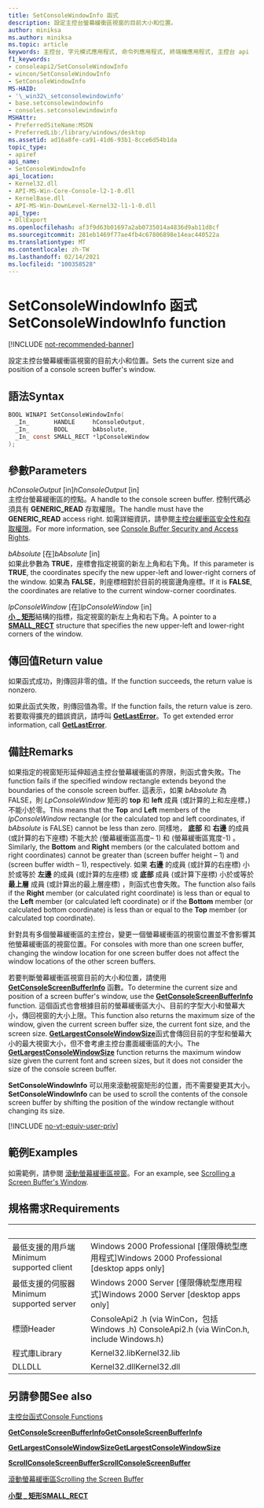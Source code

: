 ```yaml
---
title: SetConsoleWindowInfo 函式
description: 設定主控台螢幕緩衝區視窗的目前大小和位置。
author: miniksa
ms.author: miniksa
ms.topic: article
keywords: 主控台, 字元模式應用程式, 命令列應用程式, 終端機應用程式, 主控台 api
f1_keywords:
- consoleapi2/SetConsoleWindowInfo
- wincon/SetConsoleWindowInfo
- SetConsoleWindowInfo
MS-HAID:
- '\_win32\_setconsolewindowinfo'
- base.setconsolewindowinfo
- consoles.setconsolewindowinfo
MSHAttr:
- PreferredSiteName:MSDN
- PreferredLib:/library/windows/desktop
ms.assetid: ad16a8fe-ca91-41d6-93b1-8cce6d54b1da
topic_type:
- apiref
api_name:
- SetConsoleWindowInfo
api_location:
- Kernel32.dll
- API-MS-Win-Core-Console-l2-1-0.dll
- KernelBase.dll
- API-MS-Win-DownLevel-Kernel32-l1-1-0.dll
api_type:
- DllExport
ms.openlocfilehash: af3f9d63b01697a2ab0735014a4836d9ab11d8cf
ms.sourcegitcommit: 281eb1469f77ae4fb4c67806898e14eac440522a
ms.translationtype: MT
ms.contentlocale: zh-TW
ms.lasthandoff: 02/14/2021
ms.locfileid: "100358528"
---
```

# <a name="setconsolewindowinfo-function"></a><span data-ttu-id="f97e8-104">SetConsoleWindowInfo 函式</span><span class="sxs-lookup"><span data-stu-id="f97e8-104">SetConsoleWindowInfo function</span></span>

[!INCLUDE [not-recommended-banner](./includes/not-recommended-banner.md)]

<span data-ttu-id="f97e8-105">設定主控台螢幕緩衝區視窗的目前大小和位置。</span><span class="sxs-lookup"><span data-stu-id="f97e8-105">Sets the current size and position of a console screen buffer's window.</span></span>

## <a name="syntax"></a><span data-ttu-id="f97e8-106">語法</span><span class="sxs-lookup"><span data-stu-id="f97e8-106">Syntax</span></span>

```C
BOOL WINAPI SetConsoleWindowInfo(
  _In_       HANDLE     hConsoleOutput,
  _In_       BOOL       bAbsolute,
  _In_ const SMALL_RECT *lpConsoleWindow
);
```

## <a name="parameters"></a><span data-ttu-id="f97e8-107">參數</span><span class="sxs-lookup"><span data-stu-id="f97e8-107">Parameters</span></span>

<span data-ttu-id="f97e8-108">*hConsoleOutput* \[in\]</span><span class="sxs-lookup"><span data-stu-id="f97e8-108">*hConsoleOutput* \[in\]</span></span>  
<span data-ttu-id="f97e8-109">主控台螢幕緩衝區的控點。</span><span class="sxs-lookup"><span data-stu-id="f97e8-109">A handle to the console screen buffer.</span></span> <span data-ttu-id="f97e8-110">控制代碼必須具有 **GENERIC\_READ** 存取權限。</span><span class="sxs-lookup"><span data-stu-id="f97e8-110">The handle must have the **GENERIC\_READ** access right.</span></span> <span data-ttu-id="f97e8-111">如需詳細資訊，請參閱[主控台緩衝區安全性和存取權限](console-buffer-security-and-access-rights.md)。</span><span class="sxs-lookup"><span data-stu-id="f97e8-111">For more information, see [Console Buffer Security and Access Rights](console-buffer-security-and-access-rights.md).</span></span>

<span data-ttu-id="f97e8-112">*bAbsolute* \[在\]</span><span class="sxs-lookup"><span data-stu-id="f97e8-112">*bAbsolute* \[in\]</span></span>  
<span data-ttu-id="f97e8-113">如果此參數為 **TRUE**，座標會指定視窗的新左上角和右下角。</span><span class="sxs-lookup"><span data-stu-id="f97e8-113">If this parameter is **TRUE**, the coordinates specify the new upper-left and lower-right corners of the window.</span></span> <span data-ttu-id="f97e8-114">如果為 **FALSE**，則座標相對於目前的視窗邊角座標。</span><span class="sxs-lookup"><span data-stu-id="f97e8-114">If it is **FALSE**, the coordinates are relative to the current window-corner coordinates.</span></span>

<span data-ttu-id="f97e8-115">*lpConsoleWindow* \[在\]</span><span class="sxs-lookup"><span data-stu-id="f97e8-115">*lpConsoleWindow* \[in\]</span></span>  
<span data-ttu-id="f97e8-116">[**小 \_ 矩形**](small-rect-str.md)結構的指標，指定視窗的新左上角和右下角。</span><span class="sxs-lookup"><span data-stu-id="f97e8-116">A pointer to a [**SMALL\_RECT**](small-rect-str.md) structure that specifies the new upper-left and lower-right corners of the window.</span></span>

## <a name="return-value"></a><span data-ttu-id="f97e8-117">傳回值</span><span class="sxs-lookup"><span data-stu-id="f97e8-117">Return value</span></span>

<span data-ttu-id="f97e8-118">如果函式成功，則傳回非零的值。</span><span class="sxs-lookup"><span data-stu-id="f97e8-118">If the function succeeds, the return value is nonzero.</span></span>

<span data-ttu-id="f97e8-119">如果此函式失敗，則傳回值為零。</span><span class="sxs-lookup"><span data-stu-id="f97e8-119">If the function fails, the return value is zero.</span></span> <span data-ttu-id="f97e8-120">若要取得擴充的錯誤資訊，請呼叫 [**GetLastError**](/windows/win32/api/errhandlingapi/nf-errhandlingapi-getlasterror)。</span><span class="sxs-lookup"><span data-stu-id="f97e8-120">To get extended error information, call [**GetLastError**](/windows/win32/api/errhandlingapi/nf-errhandlingapi-getlasterror).</span></span>

## <a name="remarks"></a><span data-ttu-id="f97e8-121">備註</span><span class="sxs-lookup"><span data-stu-id="f97e8-121">Remarks</span></span>

<span data-ttu-id="f97e8-122">如果指定的視窗矩形延伸超過主控台螢幕緩衝區的界限，則函式會失敗。</span><span class="sxs-lookup"><span data-stu-id="f97e8-122">The function fails if the specified window rectangle extends beyond the boundaries of the console screen buffer.</span></span> <span data-ttu-id="f97e8-123">這表示，如果 *bAbsolute* 為 FALSE，則 *LpConsoleWindow* 矩形的 **top** 和 **left** 成員 (或計算的上和左座標，) 不能小於零。</span><span class="sxs-lookup"><span data-stu-id="f97e8-123">This means that the **Top** and **Left** members of the *lpConsoleWindow* rectangle (or the calculated top and left coordinates, if *bAbsolute* is FALSE) cannot be less than zero.</span></span> <span data-ttu-id="f97e8-124">同樣地， **底部** 和 **右邊** 的成員 (或計算的右下座標) 不能大於 (螢幕緩衝區高度– 1) 和 (螢幕緩衝區寬度-1) 。</span><span class="sxs-lookup"><span data-stu-id="f97e8-124">Similarly, the **Bottom** and **Right** members (or the calculated bottom and right coordinates) cannot be greater than (screen buffer height – 1) and (screen buffer width – 1), respectively.</span></span> <span data-ttu-id="f97e8-125">如果 **右邊** 的成員 (或計算的右座標) 小於或等於 **左邊** 的成員 (或計算的左座標) 或 **底部** 成員 (或計算下座標) 小於或等於 **最上層** 成員 (或計算出的最上層座標) ，則函式也會失敗。</span><span class="sxs-lookup"><span data-stu-id="f97e8-125">The function also fails if the **Right** member (or calculated right coordinate) is less than or equal to the **Left** member (or calculated left coordinate) or if the **Bottom** member (or calculated bottom coordinate) is less than or equal to the **Top** member (or calculated top coordinate).</span></span>

<span data-ttu-id="f97e8-126">針對具有多個螢幕緩衝區的主控台，變更一個螢幕緩衝區的視窗位置並不會影響其他螢幕緩衝區的視窗位置。</span><span class="sxs-lookup"><span data-stu-id="f97e8-126">For consoles with more than one screen buffer, changing the window location for one screen buffer does not affect the window locations of the other screen buffers.</span></span>

<span data-ttu-id="f97e8-127">若要判斷螢幕緩衝區視窗目前的大小和位置，請使用 [**GetConsoleScreenBufferInfo**](getconsolescreenbufferinfo.md) 函數。</span><span class="sxs-lookup"><span data-stu-id="f97e8-127">To determine the current size and position of a screen buffer's window, use the [**GetConsoleScreenBufferInfo**](getconsolescreenbufferinfo.md) function.</span></span> <span data-ttu-id="f97e8-128">這個函式也會根據目前的螢幕緩衝區大小、目前的字型大小和螢幕大小，傳回視窗的大小上限。</span><span class="sxs-lookup"><span data-stu-id="f97e8-128">This function also returns the maximum size of the window, given the current screen buffer size, the current font size, and the screen size.</span></span> <span data-ttu-id="f97e8-129">[**GetLargestConsoleWindowSize**](getlargestconsolewindowsize.md)函式會傳回目前的字型和螢幕大小的最大視窗大小，但不會考慮主控台畫面緩衝區的大小。</span><span class="sxs-lookup"><span data-stu-id="f97e8-129">The [**GetLargestConsoleWindowSize**](getlargestconsolewindowsize.md) function returns the maximum window size given the current font and screen sizes, but it does not consider the size of the console screen buffer.</span></span>

<span data-ttu-id="f97e8-130">**SetConsoleWindowInfo** 可以用來滾動視窗矩形的位置，而不需要變更其大小。</span><span class="sxs-lookup"><span data-stu-id="f97e8-130">**SetConsoleWindowInfo** can be used to scroll the contents of the console screen buffer by shifting the position of the window rectangle without changing its size.</span></span>

[!INCLUDE [no-vt-equiv-user-priv](./includes/no-vt-equiv-user-priv.md)]

## <a name="examples"></a><span data-ttu-id="f97e8-131">範例</span><span class="sxs-lookup"><span data-stu-id="f97e8-131">Examples</span></span>

<span data-ttu-id="f97e8-132">如需範例，請參閱 [滾動螢幕緩衝區視窗](scrolling-a-screen-buffer-s-window.md)。</span><span class="sxs-lookup"><span data-stu-id="f97e8-132">For an example, see [Scrolling a Screen Buffer's Window](scrolling-a-screen-buffer-s-window.md).</span></span>

## <a name="requirements"></a><span data-ttu-id="f97e8-133">規格需求</span><span class="sxs-lookup"><span data-stu-id="f97e8-133">Requirements</span></span>

| &nbsp; | &nbsp; |
|-|-|
| <span data-ttu-id="f97e8-134">最低支援的用戶端</span><span class="sxs-lookup"><span data-stu-id="f97e8-134">Minimum supported client</span></span> | <span data-ttu-id="f97e8-135">Windows 2000 Professional \[僅限傳統型應用程式\]</span><span class="sxs-lookup"><span data-stu-id="f97e8-135">Windows 2000 Professional \[desktop apps only\]</span></span> |
| <span data-ttu-id="f97e8-136">最低支援的伺服器</span><span class="sxs-lookup"><span data-stu-id="f97e8-136">Minimum supported server</span></span> | <span data-ttu-id="f97e8-137">Windows 2000 Server \[僅限傳統型應用程式\]</span><span class="sxs-lookup"><span data-stu-id="f97e8-137">Windows 2000 Server \[desktop apps only\]</span></span> |
| <span data-ttu-id="f97e8-138">標頭</span><span class="sxs-lookup"><span data-stu-id="f97e8-138">Header</span></span> | <span data-ttu-id="f97e8-139">ConsoleApi2 .h (via WinCon，包括 Windows .h) </span><span class="sxs-lookup"><span data-stu-id="f97e8-139">ConsoleApi2.h (via WinCon.h, include Windows.h)</span></span> |
| <span data-ttu-id="f97e8-140">程式庫</span><span class="sxs-lookup"><span data-stu-id="f97e8-140">Library</span></span> | <span data-ttu-id="f97e8-141">Kernel32.lib</span><span class="sxs-lookup"><span data-stu-id="f97e8-141">Kernel32.lib</span></span> |
| <span data-ttu-id="f97e8-142">DLL</span><span class="sxs-lookup"><span data-stu-id="f97e8-142">DLL</span></span> | <span data-ttu-id="f97e8-143">Kernel32.dll</span><span class="sxs-lookup"><span data-stu-id="f97e8-143">Kernel32.dll</span></span> |

## <a name="see-also"></a><span data-ttu-id="f97e8-144">另請參閱</span><span class="sxs-lookup"><span data-stu-id="f97e8-144">See also</span></span>

[<span data-ttu-id="f97e8-145">主控台函式</span><span class="sxs-lookup"><span data-stu-id="f97e8-145">Console Functions</span></span>](console-functions.md)

[<span data-ttu-id="f97e8-146">**GetConsoleScreenBufferInfo**</span><span class="sxs-lookup"><span data-stu-id="f97e8-146">**GetConsoleScreenBufferInfo**</span></span>](getconsolescreenbufferinfo.md)

[<span data-ttu-id="f97e8-147">**GetLargestConsoleWindowSize**</span><span class="sxs-lookup"><span data-stu-id="f97e8-147">**GetLargestConsoleWindowSize**</span></span>](getlargestconsolewindowsize.md)

[<span data-ttu-id="f97e8-148">**ScrollConsoleScreenBuffer**</span><span class="sxs-lookup"><span data-stu-id="f97e8-148">**ScrollConsoleScreenBuffer**</span></span>](scrollconsolescreenbuffer.md)

[<span data-ttu-id="f97e8-149">滾動螢幕緩衝區</span><span class="sxs-lookup"><span data-stu-id="f97e8-149">Scrolling the Screen Buffer</span></span>](scrolling-the-screen-buffer.md)

[<span data-ttu-id="f97e8-150">**小型 \_ 矩形**</span><span class="sxs-lookup"><span data-stu-id="f97e8-150">**SMALL\_RECT**</span></span>](small-rect-str.md)